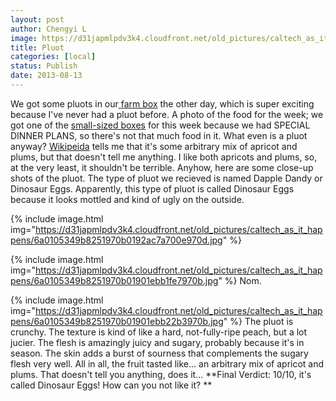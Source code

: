 ```yaml
---
layout: post
author: Chengyi L
image: https://d31japmlpdv3k4.cloudfront.net/old_pictures/caltech_as_it_happens/6a0105349b8251970b01901ebb1761970b.jpg
title: Pluot 
categories: [local]
status: Publish
date: 2013-08-13
---
```


We got some pluots in our<a href="https://caltech.typepad.com/caltech_as_it_happens/2013/06/its-here.html" target="_self"> </a><a href="https://www.typepad.com/services/trackback/6a0105349b8251970b01901db08645970b" target="_self">farm box</a> the other day, which is super exciting because I've never had a pluot before. 
A photo of the food for the week; we got one of the <a href="https://www.farmfreshtoyou.com/index.php" target="_self">small-sized boxes</a> for this week because we had SPECIAL DINNER PLANS, so there's not that much food in it. 
What even is a pluot anyway? <a href="https://en.wikipedia.org/wiki/Pluot" target="_self">Wikipeida</a> tells me that it's some arbitrary mix of apricot and plums, but that doesn't tell me anything. I like both apricots and plums, so, at the very least, it shouldn't be terrible. 
Anyhow, here are some close-up shots of the pluot. The type of pluot we recieved is named Dapple Dandy or Dinosaur Eggs. Apparently, this type of pluot is called Dinosaur Eggs because it looks mottled and kind of ugly on the outside.


{% include image.html img="https://d31japmlpdv3k4.cloudfront.net/old_pictures/caltech_as_it_happens/6a0105349b8251970b0192ac7a700e970d.jpg" %}


{% include image.html img="https://d31japmlpdv3k4.cloudfront.net/old_pictures/caltech_as_it_happens/6a0105349b8251970b01901ebb1fe7970b.jpg" %}
Nom.


{% include image.html img="https://d31japmlpdv3k4.cloudfront.net/old_pictures/caltech_as_it_happens/6a0105349b8251970b01901ebb22b3970b.jpg" %}
The pluot is crunchy. The texture is kind of like a hard, not-fully-ripe peach, but a lot jucier. The flesh is amazingly juicy and sugary, probably because it's in season. The skin adds a burst of sourness that complements the sugary flesh very well. All in all, the fruit tasted like... an arbitrary mix of apricot and plums. That doesn't tell you anything, does it... 
**Final Verdict: 10/10, it's called Dinosaur Eggs! How can you not like it? **
